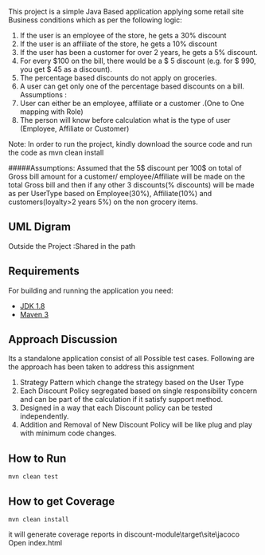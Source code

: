
This project is a simple Java Based application applying some retail site Business conditions which as per the following logic:

1. If the user is an employee of the store, he gets a 30% discount
2. If the user is an affiliate of the store, he gets a 10% discount
3. If the user has been a customer for over 2 years, he gets a 5% discount.
4. For every $100 on the bill, there would be a $ 5 discount (e.g. for $ 990, you get $ 45
as a discount).
5. The percentage based discounts do not apply on groceries.
6. A user can get only one of the percentage based discounts on a bill.
Assumptions :
1. User can either be an employee, affiliate or a customer .(One to One mapping with Role)
2. The person will know before calculation what is the type of user (Employee, Affiliate or Customer)


Note: In order to run the project, kindly download the source code and run the code as mvn clean install 

#####Assumptions:
 Assumed that the 5$ discount per 100$ on total of Gross bill amount for a customer/
 employee/Affiliate will be made on the total Gross bill and then if any other 3 discounts(% discounts) will be made as per UserType based on Employee(30%),
 Affiliate(10%) and customers(loyalty>2 years 5%) on the non grocery items.
 
 
## UML Digram
Outside the Project :Shared in the path 
## Requirements

For building and running the application you need:

- [JDK 1.8](http://www.oracle.com/technetwork/java/javase/downloads/jdk8-downloads-2133151.html)
- [Maven 3](https://maven.apache.org)

## Approach Discussion
Its a standalone application consist of all Possible test cases. Following are the approach has been taken to address this assignment
1. Strategy Pattern which change the strategy based on the User Type
2. Each Discount Policy segregated based on single responsibility concern and can be part of the calculation if it satisfy support method.
3. Designed in a way that each Discount policy can be tested independently.
4. Addition and Removal of New Discount Policy will be like plug and play with minimum code changes.

## How to Run
```shell
mvn clean test
```
## How to get Coverage
```shell
mvn clean install
```
it will generate coverage reports in discount-module\target\site\jacoco
Open index.html

